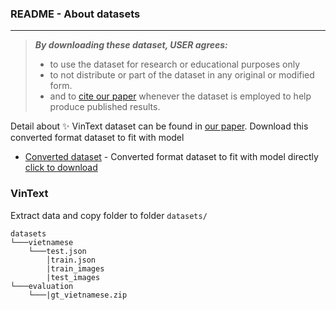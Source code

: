 ### README - About datasets

---

> ***By downloading these dataset, USER agrees:***
> 
> * to use the dataset for research or educational purposes only
> * to not distribute or part of the dataset in any original or modified form.
> * and to [cite our paper](https://github.com/VinAIResearch/CPM) whenever the dataset is employed to help produce published results.

Detail about ✨ VinText dataset can be found in [our paper](https://www3.cs.stonybrook.edu/~minhhoai/papers/vintext_CVPR21.pdf).
Download this converted format dataset to fit with model
- [Converted dataset](#Converted-dataset) - Converted format dataset to fit with model directly [click to download](https://drive.google.com/file/d/1AXl2iOTvLtMG8Lg2iU6qVta8VuWSXyns/view?usp=sharing)


### VinText
Extract data and copy folder to folder ```datasets/```

```
datasets
└───vietnamese
	└───test.json
		│train.json
		|train_images
		|test_images
└───evaluation
	└───|gt_vietnamese.zip
```
